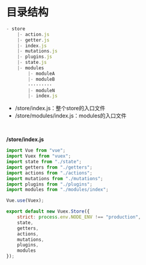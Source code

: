 # 目录结构

```js
- store
	|- action.js
	|- getter.js
	|- index.js
	|- mutations.js
	|- plugins.js
	|- state.js
	|- modules
		|- moduleA
		|- moduleB
		·········
		|- moduleN
		|- index.js 
```
- /store/index.js：整个store的入口文件
- /store/modules/index.js：modules的入口文件

<br>

**/store/index.js**
```js
import Vue from "vue";
import Vuex from "vuex";
import state from "./state";
import getters from "./getters";
import actions from "./actions";
import mutations from "./mutations";
import plugins from "./plugins";
import modules from "./modules/index";

Vue.use(Vuex);

export default new Vuex.Store({
	strict: process.env.NODE_ENV !== "production",
	state,
	getters,
	actions,
	mutations,
	plugins,
	modules
});
```
